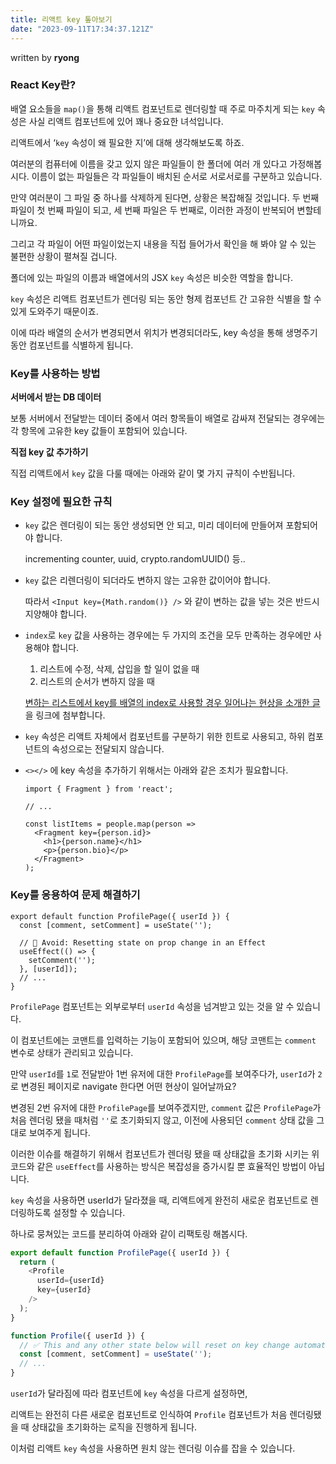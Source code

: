 ```yaml
---
title: 리액트 key 톺아보기
date: "2023-09-11T17:34:37.121Z"
---
```


written by **ryong**

### **React Key란?**

배열 요소들을 `map()`을 통해 리액트 컴포넌트로 렌더링할 때 주로 마주치게 되는 `key` 속성은 사실 리액트 컴포넌트에 있어 꽤나 중요한 녀석입니다.

리액트에서 ‘`key` 속성이 왜 필요한 지’에 대해 생각해보도록 하죠.

여러분의 컴퓨터에 이름을 갖고 있지 않은 파일들이 한 폴더에 여러 개 있다고 가정해봅시다. 이름이 없는 파일들은 각 파일들이 배치된 순서로 서로서로를 구분하고 있습니다.

만약 여러분이 그 파일 중 하나를 삭제하게 된다면, 상황은 복잡해질 것입니다. 두 번째 파일이 첫 번째 파일이 되고, 세 번째 파일은 두 번째로, 이러한 과정이 반복되어 변할테니까요.

그리고 각 파일이 어떤 파일이었는지 내용을 직접 들어가서 확인을 해 봐야 알 수 있는 불편한 상황이 펼쳐질 겁니다.

폴더에 있는 파일의 이름과 배열에서의 JSX `key` 속성은 비슷한 역할을 합니다.

`key` 속성은 리액트 컴포넌트가 렌더링 되는 동안 형제 컴포넌트 간 고유한 식별을 할 수 있게 도와주기 때문이죠.

이에 따라 배열의 순서가 변경되면서 위치가 변경되더라도, key 속성을 통해 생명주기 동안 컴포넌트를 식별하게 됩니다.

### **Key를 사용하는 방법**

**서버에서 받는 DB 데이터**

보통 서버에서 전달받는 데이터 중에서 여러 항목들이 배열로 감싸져 전달되는 경우에는 각 항목에 고유한 key 값들이 포함되어 있습니다.

**직접 key 값 추가하기**

직접 리액트에서 `key` 값을 다룰 때에는 아래와 같이 몇 가지 규칙이 수반됩니다.

### **Key 설정에 필요한 규칙**

-   `key` 값은 렌더링이 되는 동안 생성되면 안 되고, 미리 데이터에 만들어져 포함되어야 합니다.
    
    incrementing counter, uuid, crypto.randomUUID() 등..
    
-   `key` 값은 리렌더링이 되더라도 변하지 않는 고유한 값이어야 합니다.
    
    따라서 `<Input key={Math.random()} />` 와 같이 변하는 값을 넣는 것은 반드시 지양해야 합니다.
    
-   `index`로 `key` 값을 사용하는 경우에는 두 가지의 조건을 모두 만족하는 경우에만 사용해야 합니다.
    
    1.  리스트에 수정, 삭제, 삽입을 할 일이 없을 때
    2.  리스트의 순서가 변하지 않을 때
    
    [변하는 리스트에서 key를 배열의 index로 사용할 경우 일어나는 현상을 소개한 글](https://velog.io/@ssoon-m/react-key-%EC%A0%9C%EB%8C%80%EB%A1%9C-%EB%8B%A4%EB%A3%A8%EA%B8%B0#%EB%B3%80%ED%95%98%EB%8A%94-%EB%A6%AC%EC%8A%A4%ED%8A%B8%EC%97%90%EC%84%9C-key%EB%A5%BC-%EB%B0%B0%EC%97%B4%EC%9D%98-index%EB%A1%9C-%EC%82%AC%EC%9A%A9%ED%95%9C%EB%8B%A4%EB%A9%B4)을 링크에 첨부합니다.
    
-   `key` 속성은 리액트 자체에서 컴포넌트를 구분하기 위한 힌트로 사용되고, 하위 컴포넌트의 속성으로는 전달되지 않습니다.
    
-   `<></>` 에 key 속성을 추가하기 위해서는 아래와 같은 조치가 필요합니다.
    
    ```tsx
    import { Fragment } from 'react';
    
    // ...
    
    const listItems = people.map(person =>
      <Fragment key={person.id}>
        <h1>{person.name}</h1>
        <p>{person.bio}</p>
      </Fragment>
    );
    
    ```
    

### **Key를 응용하여 문제 해결하기**

```tsx
export default function ProfilePage({ userId }) {
  const [comment, setComment] = useState('');

  // 🔴 Avoid: Resetting state on prop change in an Effect
  useEffect(() => {
    setComment('');
  }, [userId]);
  // ...
}

```

`ProfilePage` 컴포넌트는 외부로부터 `userId` 속성을 넘겨받고 있는 것을 알 수 있습니다.

이 컴포넌트에는 코맨트를 입력하는 기능이 포함되어 있으며, 해당 코맨트는 `comment` 변수로 상태가 관리되고 있습니다.

만약 `userId`를 `1`로 전달받아 1번 유저에 대한 `ProfilePage`를 보여주다가, `userId`가 `2`로 변경된 페이지로 navigate 한다면 어떤 현상이 일어날까요?

변경된 2번 유저에 대한 `ProfilePage`를 보여주겠지만, `comment` 값은 `ProfilePage`가 처음 렌더링 됐을 때처럼 `''`로 초기화되지 않고, 이전에 사용되던 `comment` 상태 값을 그대로 보여주게 됩니다.

이러한 이슈를 해결하기 위해서 컴포넌트가 렌더링 됐을 때 상태값을 초기화 시키는 위 코드와 같은 `useEffect`를 사용하는 방식은 복잡성을 증가시킬 뿐 효율적인 방법이 아닙니다.

`key` 속성을 사용하면 userId가 달라졌을 때, 리액트에게 완전히 새로운 컴포넌트로 렌더링하도록 설정할 수 있습니다.

하나로 뭉쳐있는 코드를 분리하여 아래와 같이 리팩토링 해봅시다.

```typescript
export default function ProfilePage({ userId }) {
  return (
    <Profile
      userId={userId}
      key={userId}
    />
  );
}

function Profile({ userId }) {
  // ✅ This and any other state below will reset on key change automatically
  const [comment, setComment] = useState('');
  // ...
}

```

`userId`가 달라짐에 따라 컴포넌트에 `key` 속성을 다르게 설정하면,

리액트는 완전히 다른 새로운 컴포넌트로 인식하여 `Profile` 컴포넌트가 처음 렌더링됐을 때 상태값을 초기화하는 로직을 진행하게 됩니다.

이처럼 리액트 `key` 속성을 사용하면 원치 않는 렌더링 이슈를 잡을 수 있습니다.